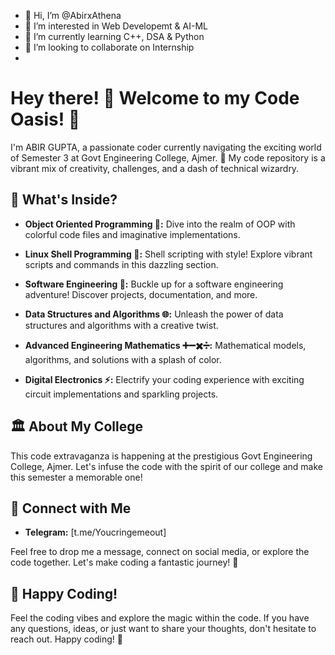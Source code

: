 - 👋 Hi, I’m @AbirxAthena
- 👀 I’m interested in Web Developemt & AI-ML
- 🌱 I’m currently learning C++, DSA & Python
- 💞️ I’m looking to collaborate on Internship
- 
# Hey there! 👋 Welcome to my Code Oasis! 🌟


I'm ABIR GUPTA, a passionate coder currently navigating the exciting world of Semester 3 at Govt Engineering College, Ajmer. 🚀 My code repository is a vibrant mix of creativity, challenges, and a dash of technical wizardry.

## 🌈 What's Inside?

- **Object Oriented Programming 🎨:** Dive into the realm of OOP with colorful code files and imaginative implementations.
  
- **Linux Shell Programming 🐚:** Shell scripting with style! Explore vibrant scripts and commands in this dazzling section.

- **Software Engineering 🚁:** Buckle up for a software engineering adventure! Discover projects, documentation, and more.

- **Data Structures and Algorithms 🌐:** Unleash the power of data structures and algorithms with a creative twist.

- **Advanced Engineering Mathematics ➕➖✖️➗:** Mathematical models, algorithms, and solutions with a splash of color.

- **Digital Electronics ⚡:** Electrify your coding experience with exciting circuit implementations and sparkling projects.

## 🏛️ About My College

This code extravaganza is happening at the prestigious Govt Engineering College, Ajmer. Let's infuse the code with the spirit of our college and make this semester a memorable one!

## 🚀 Connect with Me

- **Telegram:** [t.me/Youcringemeout]

Feel free to drop me a message, connect on social media, or explore the code together. Let's make coding a fantastic journey! 🚀

## 🎉 Happy Coding!

Feel the coding vibes and explore the magic within the code. If you have any questions, ideas, or just want to share your thoughts, don't hesitate to reach out. Happy coding! 🎉
